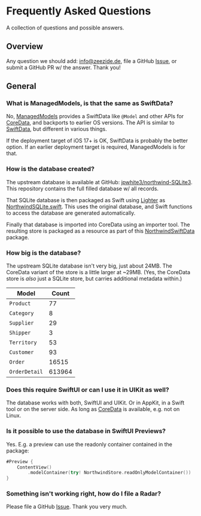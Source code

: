 # Frequently Asked Questions

A collection of questions and possible answers.

## Overview

Any question we should add: [info@zeezide.de](mailto:info@zeezide.de),
file a GitHub
[Issue](https://github.com/Northwind-swift/NorthwindManagedModels/issues),
or submit a GitHub PR w/ the answer. Thank you!


## General

### What is ManagedModels, is that the same as SwiftData?

No, 
[ManagedModels](https://github.com/Data-swift/ManagedModels/) 
provides a SwiftData like `@Model` and other APIs for
[CoreData](https://developer.apple.com/documentation/coredata),
and backports to earlier OS versions.
The API is similar to
[SwiftData](https://developer.apple.com/documentation/swiftdata),
but different in various things.

If the deployment target of iOS 17+ is OK, SwiftData is probably the better
option. If an earlier deployment target is required, ManagedModels is for that.


### How is the database created?

The upstream database is available at GitHub:
[jpwhite3/northwind-SQLite3](https://github.com/jpwhite3/northwind-SQLite3).
This repository contains the full filled database w/ all records.

That SQLite database is then packaged as Swift using 
[Lighter](https://github.com/Lighter-swift) as
[NorthwindSQLite.swift](https://github.com/Northwind-swift/NorthwindSQLite.swift.git).
This uses the original database, and Swift functions to access the database are
generated automatically.

Finally that database is imported into CoreData using an importer tool.
The resulting store is packaged as a resource as part of this
[NorthwindSwiftData](https://github.com/Northwind-swift/NorthwindManagedModels.git)
package.


### How big is the database?

The upstream SQLite database isn't very big, just about 24MB.
The CoreData variant of the store is a little larger at ~29MB.
(Yes, the CoreData store is _also_ just a SQLite store, but carries additional
 metadata within.)

| Model           | Count  |
|-----------------|--------|
| ``Product``     |     77 |
| ``Category``    |      8 |
| ``Supplier``    |     29 |
| ``Shipper``     |      3 |
| ``Territory``   |     53 |
| ``Customer``    |     93 |
| ``Order``       |  16515 |
| ``OrderDetail`` | 613964 |


### Does this require SwiftUI or can I use it in UIKit as well?

The database works with both, SwiftUI and UIKit.
Or in AppKit, in a Swift tool or on the server side.
As long as 
[CoreData](https://developer.apple.com/documentation/coredata)
is available, e.g. not on Linux.


### Is it possible to use the database in SwiftUI Previews?

Yes. E.g. a preview can use the readonly container contained in the package:
```swift
#Preview {
    ContentView()
        .modelContainer(try! NorthwindStore.readOnlyModelContainer())
}
```

### Something isn't working right, how do I file a Radar?

Please file a GitHub
 [Issue](https://github.com/Northwind-swift/NorthwindManagedModels.git/issues).
Thank you very much.
